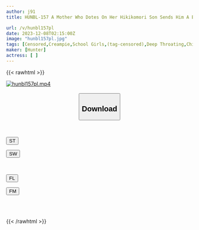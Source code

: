 ```yaml
---
author: j91
title: HUNBL-157 A Mother Who Dotes On Her Hikikomori Son Sends Him A Birthday Present, Which Is A Childhood Friend Who Has Been Detained.

url: /v/hunbl157pl
date: 2023-12-08T02:15:00Z
image: "hunbl157pl.jpg"
tags: [Censored,Creampie,School Girls,(tag-censored),Deep Throating,Childhood Friend	 ]
maker: [Hunter]
actress: [ ]
---
```



{{< rawhtml >}}

<div class="video" data-videoid="bP1v6rG89gsRqP">
    <a href="javascript:;">
        <img src="/v/hunbl157pl/hunbl157pl.jpg" width="WIDTH" height="HEIGHT" alt="hunbl157pl.mp4" loading="lazy">
    </a>
</div>

<script type="text/javascript" src="https://j91.asia/asset/on-demand-st.js"></script>

<br>
  <link rel="stylesheet" href="https://j91.asia/asset/bs5.css">
  
  <center>
  <button class="btn btn-primary" type="button" data-bs-toggle="collapse" data-bs-target=".multi-collapse" aria-expanded="false" aria-controls="multiCollapseExample1 multiCollapseExample2"><h2>Download</h2></button></center>
</p>
<div class="row">
  <div class="col">
    <div class="collapse multi-collapse" id="multiCollapseExample1">
      <div class="card card-body">
	      	      <br>
<div class="buttons">  
<p><a href="https://streamtape.to/v/bP1v6rG89gsRqP" target="_blank"><button class="btn-hover color-3"><i class="fa fa-download"></i> ST</button></a></p>
<p><a href="https://flaswish.com/66ngpfeqt7z9" target="_blank"><button class="btn-hover color-2"><i class="fa fa-download"></i> SW</button></a></p></div>
    </div>
  </div>
</div>
  <div class="col">
    <div class="collapse multi-collapse" id="multiCollapseExample2">
      <div class="card card-body">
	      <br>
<div class="buttons">
<p><a href="https://filelions.site/f/asflky5q6q9x" target="_blank"><button class="btn-hover color-9"><i class="fa fa-download"></i> FL</button></a></p>
<p><a href="https://filemoon.sx/d/xbi4oe1f8qkz" target="_blank"><button class="btn-hover color-8"><i class="fa fa-download"></i> FM</button></a></p></div>
<br><br>
      </div>
    </div>
  </div>
</div>

{{< /rawhtml >}}